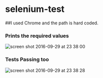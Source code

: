 # selenium-test

##I used Chrome and the path is hard coded.

### Prints the required values
![screen shot 2016-09-29 at 23 38 00](https://cloud.githubusercontent.com/assets/6405594/18975370/7d887da8-86a1-11e6-80a1-10261dcf571b.png)

### Tests Passing too
![screen shot 2016-09-29 at 23 38 28](https://cloud.githubusercontent.com/assets/6405594/18975396/bbf9fb8e-86a1-11e6-98b4-2d479bb0bd38.png)
